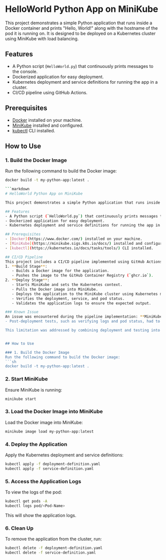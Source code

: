 # HelloWorld Python App on MiniKube

This project demonstrates a simple Python application that runs inside a Docker container and prints "Hello, World!" along with the hostname of the pod it is running on. It is designed to be deployed on a Kubernetes cluster using MiniKube with load balancing.

## Features
- A Python script (`HelloWorld.py`) that continuously prints messages to the console.
- Dockerized application for easy deployment.
- Kubernetes deployment and service definitions for running the app in a cluster.
- CI/CD pipeline using GitHub Actions.

## Prerequisites
- [Docker](https://www.docker.com/) installed on your machine.
- [MiniKube](https://minikube.sigs.k8s.io/docs/) installed and configured.
- [kubectl](https://kubernetes.io/docs/tasks/tools/) CLI installed.

## How to Use

### 1. Build the Docker Image
Run the following command to build the Docker image:
```sh
docker build -t my-python-app:latest .

```markdown
# HelloWorld Python App on MiniKube

This project demonstrates a simple Python application that runs inside a Docker container and prints "Hello, World!" along with the hostname of the pod it is running on. It is designed to be deployed on a Kubernetes cluster using MiniKube with is load balanced.

## Features
- A Python script (`HelloWorld.py`) that continuously prints messages to the console.
- Dockerized application for easy deployment.
- Kubernetes deployment and service definitions for running the app in a cluster.

## Prerequisites
- [Docker](https://www.docker.com/) installed on your machine.
- [MiniKube](https://minikube.sigs.k8s.io/docs/) installed and configured.
- [kubectl](https://kubernetes.io/docs/tasks/tools/) CLI installed.

## CI/CD Pipeline
This project includes a CI/CD pipeline implemented using GitHub Actions. The pipeline automates the following steps:
1. **Build Stage**:
   - Builds a Docker image for the application.
   - Pushes the image to the GitHub Container Registry (`ghcr.io`).
2. **Deploy Stage**:
   - Starts MiniKube and sets the Kubernetes context.
   - Pulls the Docker image into MiniKube.
   - Deploys the application to the MiniKube cluster using Kubernetes manifests.
   - Verifies the deployment, service, and pod status.
   - Validates the application logs to ensure the expected output.

### Known Issue
An issue was encountered during the pipeline implementation: **MiniKube does not persist across stages in GitHub Actions**. This means that MiniKube's state is reset between the `build` and `deploy` stages. As a result:
- Post-deployment tests, such as verifying logs and pod status, had to be integrated into the `deploy` stage instead of being run as a separate `test` stage.

This limitation was addressed by combining deployment and testing into a single stage, ensuring the pipeline remains functional.


## How to Use

### 1. Build the Docker Image
Run the following command to build the Docker image:
```sh
docker build -t my-python-app:latest .
```

### 2. Start MiniKube
Ensure MiniKube is running:
```sh
minikube start
```

### 3. Load the Docker Image into MiniKube
Load the Docker image into MiniKube:
```sh
minikube image load my-python-app:latest
```

### 4. Deploy the Application
Apply the Kubernetes deployment and service definitions:
```sh
kubectl apply -f deployment-definition.yaml
kubectl apply -f service-definition.yaml
```

### 5. Access the Application Logs
To view the logs of the pod:
```sh
kubectl get pods -A
kubectl logs pod/<Pod-Name>
```
This will show the application logs.

### 6. Clean Up
To remove the application from the cluster, run:
```sh
kubectl delete -f deployment-definition.yaml
kubectl delete -f service-definition.yaml
```
